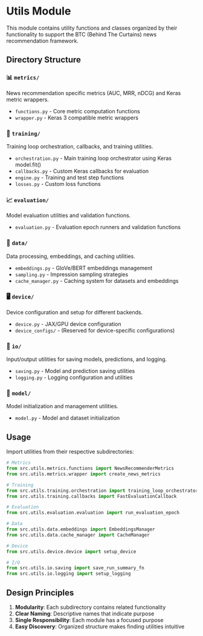 # Utils Module

This module contains utility functions and classes organized by their functionality to support the BTC (Behind The Curtains) news recommendation framework.

## Directory Structure

### 📊 `metrics/`
News recommendation specific metrics (AUC, MRR, nDCG) and Keras metric wrappers.
- `functions.py` - Core metric computation functions
- `wrapper.py` - Keras 3 compatible metric wrappers

### 🚀 `training/`
Training loop orchestration, callbacks, and training utilities.
- `orchestration.py` - Main training loop orchestrator using Keras model.fit()
- `callbacks.py` - Custom Keras callbacks for evaluation
- `engine.py` - Training and test step functions
- `losses.py` - Custom loss functions

### 📈 `evaluation/`
Model evaluation utilities and validation functions.
- `evaluation.py` - Evaluation epoch runners and validation functions

### 💾 `data/`
Data processing, embeddings, and caching utilities.
- `embeddings.py` - GloVe/BERT embeddings management
- `sampling.py` - Impression sampling strategies
- `cache_manager.py` - Caching system for datasets and embeddings

### 🖥️ `device/`
Device configuration and setup for different backends.
- `device.py` - JAX/GPU device configuration
- `device_configs/` - (Reserved for device-specific configurations)

### 📝 `io/`
Input/output utilities for saving models, predictions, and logging.
- `saving.py` - Model and prediction saving utilities
- `logging.py` - Logging configuration and utilities

### 🔧 `model/`
Model initialization and management utilities.
- `model.py` - Model and dataset initialization

## Usage

Import utilities from their respective subdirectories:

```python
# Metrics
from src.utils.metrics.functions import NewsRecommenderMetrics
from src.utils.metrics.wrapper import create_news_metrics

# Training
from src.utils.training.orchestration import training_loop_orchestrator
from src.utils.training.callbacks import FastEvaluationCallback

# Evaluation
from src.utils.evaluation.evaluation import run_evaluation_epoch

# Data
from src.utils.data.embeddings import EmbeddingsManager
from src.utils.data.cache_manager import CacheManager

# Device
from src.utils.device.device import setup_device

# I/O
from src.utils.io.saving import save_run_summary_fn
from src.utils.io.logging import setup_logging
```

## Design Principles

1. **Modularity**: Each subdirectory contains related functionality
2. **Clear Naming**: Descriptive names that indicate purpose
3. **Single Responsibility**: Each module has a focused purpose
4. **Easy Discovery**: Organized structure makes finding utilities intuitive